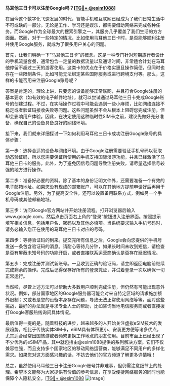 **马耳他三日卡可以注册Google吗？[[TG💪+ @esim1088](https://t.me/s/esim1088)]**

在当今这个数字化飞速发展的时代，智能手机和互联网已经成为了我们日常生活中不可或缺的一部分。无论是工作、学习还是娱乐，都需要借助网络来完成各种任务。而Google作为全球最大的搜索引擎之一，其服务几乎覆盖了我们生活的方方面面。然而，对于一些特定的情况，比如使用马耳他三日卡时，是否能够顺利注册并使用Google服务，就成为了很多用户关心的问题。

首先，让我们明确一下“马耳他三日卡”的概念。这是一种专门针对短期旅行者设计的手机流量套餐，通常包含一定量的数据流量以及通话时间，非常适合计划在马耳他停留不超过三天的游客使用。这类卡的优点在于价格实惠且操作简便，但同时也存在一些限制条件，比如可能无法绑定某些国际服务或进行跨境支付等。那么，这样的卡能否用来注册Google账号呢？

答案是肯定的，理论上讲，只要您的设备能够正常联网，并且符合Google注册的基本要求（如有效的电子邮件地址），就可以尝试通过马耳他三日卡完成Google账号的创建过程。不过，在实际操作过程中可能会遇到一些小麻烦，比如网络连接不稳定或者验证码接收失败等问题。这些问题虽然不会从根本上阻碍您完成注册，但却会影响用户体验。因此，在决定使用这种临时性SIM卡之前，建议先做好充分准备，确保自己的设备具备良好的网络环境。

接下来，我们就来详细探讨一下如何利用马耳他三日卡成功注册Google账号的具体步骤：

第一步：选择合适的设备与网络环境。由于Google注册需要验证手机号码以获取动态验证码，所以您需要保证所使用的手机支持国际漫游功能，并且已经激活了马耳他三日卡的服务。此外，为了避免因信号问题导致注册失败，请尽量选择信号较强的地方进行操作。

第二步：准备好必要的资料。除了基本的身份证明文件外，还需要准备一个有效的电子邮箱地址。如果您没有现成的邮箱账户，可以在其他地方提前申请好后再用于Google注册。另外，为了提高安全性，还可以设置备用联系方式，例如另一个手机号码或其他邮箱地址。

第三步：访问Google官方网站并开始注册流程。打开浏览器后输入www.google.com，然后点击页面右上角的“登录”按钮进入注册界面。按照提示填写相关信息，包括用户名、密码以及其他必填项。当系统要求输入手机号码时，请务必输入您正在使用的马耳他三日卡对应的号码。

第四步：等待验证码的到来。提交完所有信息之后，Google会向您提供的手机号发送一条包含验证码的消息。请耐心等待几分钟，如果长时间未收到短信，请检查是否有屏蔽未知号码的功能开启，或者直接联系运营商确认是否存在延迟情况。

第五步：完成注册并测试新账号。一旦收到正确的验证码，请立即返回电脑前继续完成剩余的操作。完成后记得保存好所有的登录凭证，并试着登录一次以确保一切正常运行。

当然啦，尽管上述方法可以帮助大多数用户顺利完成注册，但仍然有可能出现意外状况。例如，部分国家地区的Google服务器可能会对来自特定区域的请求施加额外限制；又或者是您的设备本身存在问题，导致无法正常使用网络等等。面对这些挑战，最好的办法就是寻求专业人士的帮助，比如咨询当地电信服务商或者直接拨打Google客服热线询问具体情况。

最后值得一提的是，随着科技的进步，越来越多的人开始关注虚拟eSIM技术的发展趋势。相比于传统实体SIM卡，eSIM具有体积更小、安装更方便等诸多优点，尤其适合经常出国旅游或者频繁更换工作地点的朋友使用。目前市面上已经出现了不少优秀的eSIM产品，其中就包括由@esim1088提供的系列解决方案。它们不仅兼容性强，而且支持多个国家地区的移动网络运营商，能够满足不同用户的多样化需求。如果您对这方面感兴趣的话，不妨去他们的官方频道了解更多详情哦！

总之，虽然使用马耳他三日卡注册Google账号并非难事，但仍需注意细节上的处理。希望本文能够为大家提供有价值的参考信息，在享受便捷网络服务的同时也能保障个人隐私安全。[[TG💪+ @esim1088](https://t.me/s/esim1088) ![Image](https://i.postimg.cc/4NQfJmqS/Snipaste-2025-05-13-00-14-12.png)]